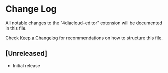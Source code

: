 # Change Log

All notable changes to the "4diacloud-editor" extension will be documented in this file.

Check [Keep a Changelog](http://keepachangelog.com/) for recommendations on how to structure this file.

## [Unreleased]

- Initial release